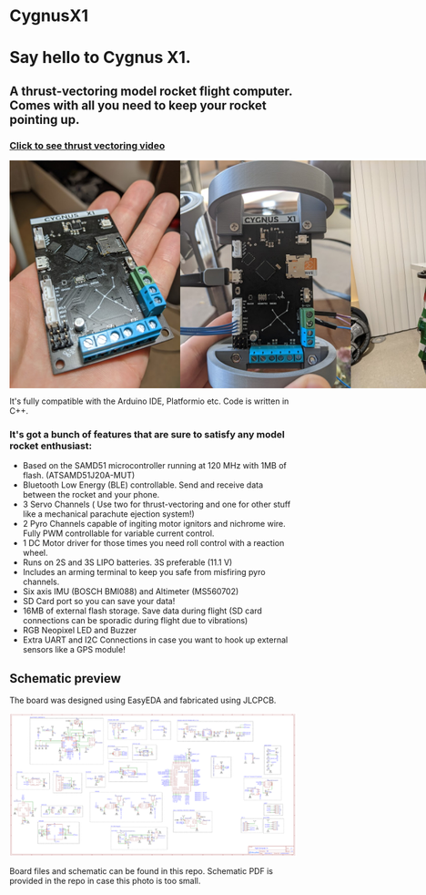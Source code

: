 # CygnusX1

# Say hello to Cygnus X1.

## A thrust-vectoring model rocket flight computer. Comes with all you need to keep your rocket pointing up.

### [Click to see thrust vectoring video](https://photos.app.goo.gl/tZUskvHCKAZkRQRq5)

<div style="display:flex">
<img src="./images/pcbHand2.jpg" height="400" />
<img src="./images/pcb3.jpg" height="400" />
<img src="./images/rocket1.jpg" height="400" />
<img src="./images/blecloseup.jpg" height="400" />
</div>

It's fully compatible with the Arduino IDE, Platformio etc. Code is written in C++.

### It's got a bunch of features that are sure to satisfy any model rocket enthusiast:

- Based on the SAMD51 microcontroller running at 120 MHz with 1MB of flash. (ATSAMD51J20A-MUT)
- Bluetooth Low Energy (BLE) controllable. Send and receive data between the rocket and your phone.
- 3 Servo Channels ( Use two for thrust-vectoring and one for other stuff like a mechanical parachute ejection system!)
- 2 Pyro Channels capable of ingiting motor ignitors and nichrome wire. Fully PWM controllable for variable current control.
- 1 DC Motor driver for those times you need roll control with a reaction wheel.
- Runs on 2S and 3S LIPO batteries. 3S preferable (11.1 V)
- Includes an arming terminal to keep you safe from misfiring pyro channels.
- Six axis IMU (BOSCH BMI088) and Altimeter (MS560702)
- SD Card port so you can save your data!
- 16MB of external flash storage. Save data during flight (SD card connections can be sporadic during flight due to vibrations)
- RGB Neopixel LED and Buzzer
- Extra UART and I2C Connections in case you want to hook up external sensors like a GPS module!

## Schematic preview

The board was designed using EasyEDA and fabricated using JLCPCB.

<img src="./images/schematicImage.PNG"/>

Board files and schematic can be found in this repo.
Schematic PDF is provided in the repo in case this photo is too small.
